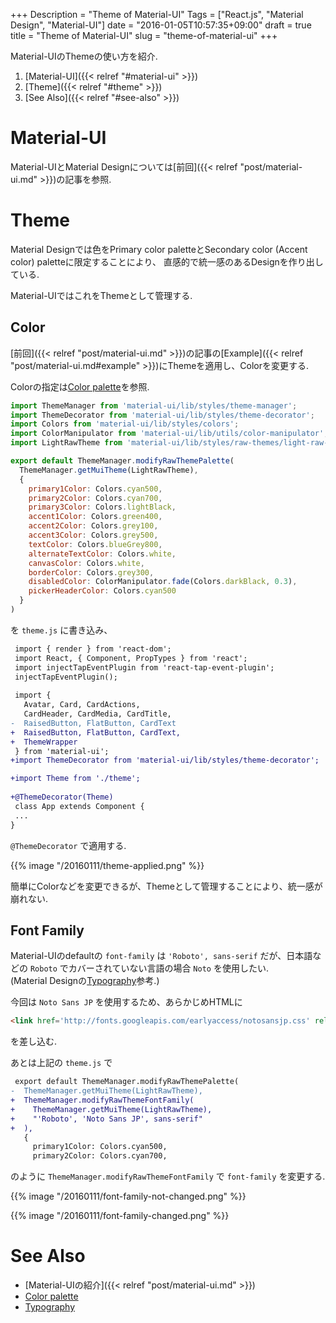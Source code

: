 +++
Description = "Theme of Material-UI"
Tags = ["React.js", "Material Design", "Material-UI"]
date = "2016-01-05T10:57:35+09:00"
draft = true
title = "Theme of Material-UI"
slug = "theme-of-material-ui"
+++

Material-UIのThemeの使い方を紹介.

<!--more-->

1. [Material-UI]({{< relref "#material-ui" >}})
2. [Theme]({{< relref "#theme" >}})
3. [See Also]({{< relref "#see-also" >}})


# Material-UI

Material-UIとMaterial Designについては[前回]({{< relref "post/material-ui.md" >}})の記事を参照.


# Theme

Material Designでは色をPrimary color paletteとSecondary color (Accent color) paletteに限定することにより、
直感的で統一感のあるDesignを作り出している.

Material-UIではこれをThemeとして管理する.


## Color

[前回]({{< relref "post/material-ui.md" >}})の記事の[Example]({{< relref "post/material-ui.md#example" >}})にThemeを適用し、Colorを変更する.

Colorの指定は[Color palette](https://www.google.com/design/spec/style/color.html#color-color-palette)を参照.

```js
import ThemeManager from 'material-ui/lib/styles/theme-manager';
import ThemeDecorator from 'material-ui/lib/styles/theme-decorator';
import Colors from 'material-ui/lib/styles/colors';
import ColorManipulator from 'material-ui/lib/utils/color-manipulator';
import LightRawTheme from 'material-ui/lib/styles/raw-themes/light-raw-theme';

export default ThemeManager.modifyRawThemePalette(
  ThemeManager.getMuiTheme(LightRawTheme),
  {
    primary1Color: Colors.cyan500,
    primary2Color: Colors.cyan700,
    primary3Color: Colors.lightBlack,
    accent1Color: Colors.green400,
    accent2Color: Colors.grey100,
    accent3Color: Colors.grey500,
    textColor: Colors.blueGrey800,
    alternateTextColor: Colors.white,
    canvasColor: Colors.white,
    borderColor: Colors.grey300,
    disabledColor: ColorManipulator.fade(Colors.darkBlack, 0.3),
    pickerHeaderColor: Colors.cyan500
  }
)
```

を `theme.js` に書き込み、

```diff
 import { render } from 'react-dom';
 import React, { Component, PropTypes } from 'react';
 import injectTapEventPlugin from 'react-tap-event-plugin';
 injectTapEventPlugin();
 
 import {
   Avatar, Card, CardActions,
   CardHeader, CardMedia, CardTitle,
-  RaisedButton, FlatButton, CardText
+  RaisedButton, FlatButton, CardText,
+  ThemeWrapper
 } from 'material-ui';
+import ThemeDecorator from 'material-ui/lib/styles/theme-decorator';

+import Theme from './theme';
 
+@ThemeDecorator(Theme)
 class App extends Component {
 ...
}
```

`@ThemeDecorator` で適用する.

{{% image "/20160111/theme-applied.png"  %}}

簡単にColorなどを変更できるが、Themeとして管理することにより、統一感が崩れない.


## Font Family

Material-UIのdefaultの `font-family` は `'Roboto', sans-serif` だが、日本語などの `Roboto` でカバーされていない言語の場合 `Noto` を使用したい.  
(Material Designの[Typography](https://www.google.com/design/spec/style/typography.html#typography-typeface)参考.)

今回は `Noto Sans JP` を使用するため、あらかじめHTMLに

```html
<link href='http://fonts.googleapis.com/earlyaccess/notosansjp.css' rel='stylesheet' type='text/css'>
```

を差し込む.

あとは上記の `theme.js` で

```diff
 export default ThemeManager.modifyRawThemePalette(
-  ThemeManager.getMuiTheme(LightRawTheme),
+  ThemeManager.modifyRawThemeFontFamily(
+    ThemeManager.getMuiTheme(LightRawTheme),
+    "'Roboto', 'Noto Sans JP', sans-serif"
+  ),
   {
     primary1Color: Colors.cyan500,
     primary2Color: Colors.cyan700,
```

のように `ThemeManager.modifyRawThemeFontFamily` で `font-family` を変更する.

{{% image "/20160111/font-family-not-changed.png" %}}

{{% image "/20160111/font-family-changed.png" %}}


# See Also

- [Material-UIの紹介]({{< relref "post/material-ui.md" >}})
- [Color palette](https://www.google.com/design/spec/style/color.html#color-color-palette)
- [Typography](https://www.google.com/design/spec/style/typography.html#typography-typeface)
